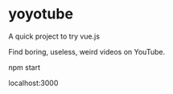 # yoyotube


A quick project to try vue.js

Find boring, useless, weird videos on YouTube.

npm start

localhost:3000
